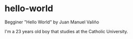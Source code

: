# hello-world
Begginer "Hello World" by Juan Manuel Valiño

I'm a 23 years old boy that studies at the Catholic University.
